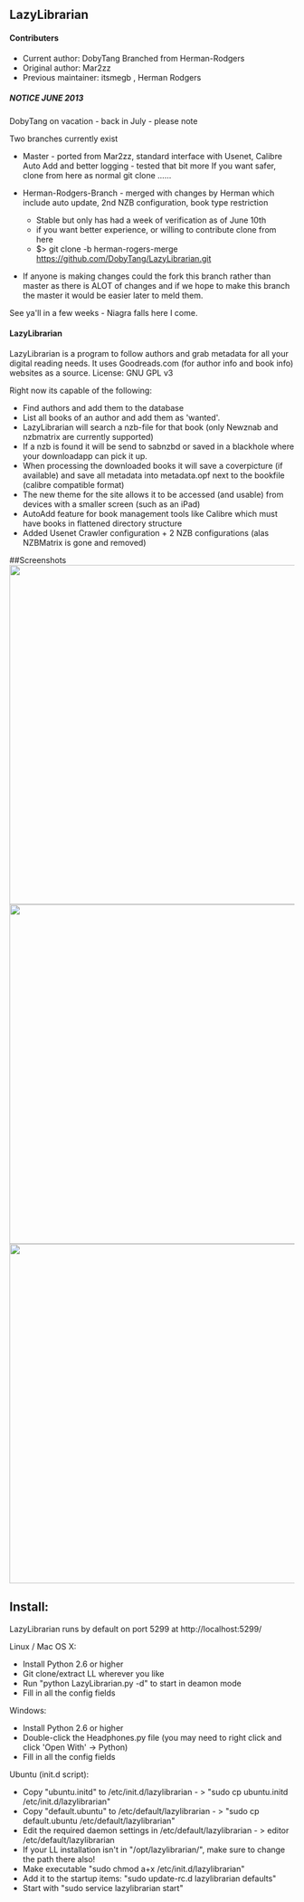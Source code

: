 ## LazyLibrarian
#### Contributers 
* Current author: DobyTang
  Branched from Herman-Rodgers
* Original author: Mar2zz  
* Previous maintainer: itsmegb   , Herman Rodgers

##### NOTICE JUNE 2013 ######
DobyTang on vacation - back in July - please note

Two branches currently exist
- Master - ported from Mar2zz, standard interface with Usenet, Calibre Auto Add and better logging - tested that bit more
  If you want safer, clone from here as normal git clone ......

- Herman-Rodgers-Branch - merged with changes by Herman which include auto update, 2nd NZB configuration, book type restriction
  - Stable but only has had a week of verification as of June 10th
  - if you want better experience, or willing to contribute clone from here 
  - $> git clone -b herman-rogers-merge https://github.com/DobyTang/LazyLibrarian.git

- If anyone is making changes could the fork this branch rather than master as there is ALOT of changes and if we hope to make this branch the master it would be easier later to meld them.

See ya'll in a few weeks - Niagra falls here I come.




#### LazyLibrarian
LazyLibrarian is a program to follow authors and grab metadata for all your digital reading needs. 
It uses Goodreads.com (for author info and book info) websites as a source. License: GNU GPL v3 

Right now its capable of the following:  
* Find authors and add them to the database  
* List all books of an author and add them as 'wanted'.  
* LazyLibrarian will search a nzb-file for that book (only Newznab and nzbmatrix are currently supported)  
* If a nzb is found it will be send to sabnzbd or saved in a blackhole where your downloadapp can pick it up.  
* When processing the downloaded books it will save a coverpicture (if available) and save all metadata into metadata.opf next to the bookfile (calibre compatible format)
* The new theme for the site allows it to be accessed (and usable) from devices with a smaller screen (such as an iPad)
* AutoAdd feature for book management tools like Calibre which must have books in flattened directory structure
* Added Usenet Crawler configuration + 2 NZB configurations (alas NZBMatrix is gone and removed)

##Screenshots
<img src="http://i.imgur.com/O8awy.png" width="600">
<img src="http://i.imgur.com/fr0yE.png" width="600">
<img src="http://i.imgur.com/AOgh1.png" width="600">

## Install:  
LazyLibrarian runs by default on port 5299 at http://localhost:5299/

Linux / Mac OS X:

* Install Python 2.6 or higher  
* Git clone/extract LL wherever you like  
* Run "python LazyLibrarian.py -d" to start in deamon mode  
* Fill in all the config fields

Windows:

* Install Python 2.6 or higher
* Double-click the Headphones.py file (you may need to right click and click 'Open With' -> Python)
* Fill in all the config fields

Ubuntu (init.d script):

* Copy "ubuntu.initd" to /etc/init.d/lazylibrarian - > "sudo cp ubuntu.initd /etc/init.d/lazylibrarian"
* Copy "default.ubuntu" to /etc/default/lazylibrarian - > "sudo cp default.ubuntu /etc/default/lazylibrarian"
* Edit the required daemon settings in /etc/default/lazylibrarian - > editor /etc/default/lazylibrarian
* If your LL installation isn't in "/opt/lazylibrarian/", make sure to change the path there also!
* Make executable "sudo chmod a+x /etc/init.d/lazylibrarian"
* Add it to the startup items: "sudo update-rc.d lazylibrarian defaults"
* Start with "sudo service lazylibrarian start"
